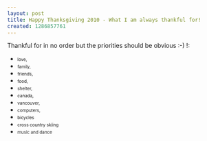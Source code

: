 ```yaml
---
layout: post
title: Happy Thanksgiving 2010 - What I am always thankful for!
created: 1286857761
---
```

<p>Thankful for in no order but the priorities should be obvious :-) !:</p><ul><li><span style="font-size: 10px;">love,&nbsp;</span></li><li><span style="font-size: 10px;">family,</span></li><li><span style="font-size: 10px;">friends,&nbsp;</span></li><li><span style="font-size: 10px;">food,&nbsp;</span></li><li><span style="font-size: 10px;">shelter,&nbsp;</span></li><li><span style="font-size: 10px;">canada,&nbsp;</span></li><li><span style="font-size: 10px;">vancouver,&nbsp;</span></li><li><span style="font-size: 10px;">computers,</span></li><li><span style="font-size: 10px;">bicycles</span></li><li><span style="font-size: 10px;">cross country skiing</span></li><li><span style="font-size: 10px;">music and dance</span></li></ul>
